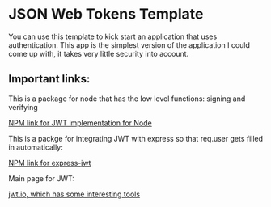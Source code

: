 # JSON Web Tokens Template

You can use this template to kick start an application that uses authentication. This app is the simplest version of the application I could come up with, it takes very little security into account. 



## Important links:
This is a package for node that has the low level functions: signing and verifying

[NPM link for JWT implementation for Node](https://www.npmjs.com/package/jsonwebtoken)

This is a packge for integrating JWT with express so that req.user gets filled in automatically:

[NPM link for express-jwt](https://www.npmjs.com/package/express-jwt)

Main page for JWT:

[jwt.io, which has some interesting tools](https://jwt.io/)

